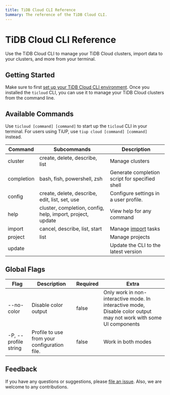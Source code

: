 ```yaml
---
title: TiDB Cloud CLI Reference
Summary: The reference of the TiDB Cloud CLI.
---
```


# TiDB Cloud CLI Reference

Use the TiDB Cloud CLI to manage your TiDB Cloud clusters, import data to your clusters, and more from your terminal.

## Getting Started

Make sure to first [set up your TiDB Cloud CLI environment](/tidb-cloud/cli/cli-overview.md). Once you installed the `ticloud` CLI, you can use it to manage your TiDB Cloud clusters from the command line.

## Available Commands

Use `ticloud [command] [command]` to start up the `ticloud` CLI in your terminal. For users using TiUP, use `tiup cloud [command] [command]` instead.

| Command    | Subcommands                                                | Description                                                                                              |
|------------|------------------------------------------------------------|----------------------------------------------------------------------------------------------------------|
| cluster    | create, delete, describe, list                             | Manage clusters                                                                                          | 
| completion | bash, fish, powershell, zsh                                | Generate completion script for specified shell                                                           | 
| config     | create, delete, describe, edit, list, set, use             | Configure settings in a user profile.                                                                    | 
| help       | cluster, completion, config, help, import, project, update | View help for any command                                                                                | 
| import     | cancel, describe, list, start                              | Manage [import](/tidb-cloud/tidb-cloud-migration-overview.md#import-data-from-files-to-tidb-cloud) tasks |
| project    | list                                                       | Manage projects                                                                                          | 
| update     |                                                            | Update the CLI to the latest version                                                                     | 

## Global Flags

| Flag                 | Description                                  | Required | Extra                                                                                                             |
|----------------------|----------------------------------------------|----------|-------------------------------------------------------------------------------------------------------------------|
| --no-color           | Disable color output                         | false    | Only work in non-interactive mode. In interactive mode, Disable color output may not work with some UI components |
| -P, --profile string | Profile to use from your configuration file. | false    | Work in both modes                                                                                                |

## Feedback

If you have any questions or suggestions, please [file an issue](https://github.com/tidbcloud/tidbcloud-cli/issues/new/choose). Also, we are welcome to any contributions.
